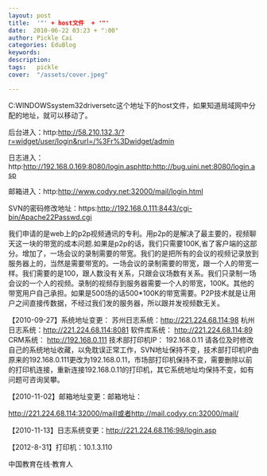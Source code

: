 ```yaml
---
layout: post  
title:  '"' + host文件  + '"'
date:  2010-06-22 03:23 + ":00" 
author: Pickle Cai  
categories: EduBlog  
keywords: 
description:   
tags:	pickle   
cover:  "/assets/cover.jpeg"  

---  
```

    
C:WINDOWSsystem32driversetc这个地址下的host文件，如果知道局域网中分配的地址，就可以移动了。

后台进入：http:http://58.210.132.3/?r=widget/user/login&rurl=/%3Fr%3Dwidget/admin

日志进入：http:http://192.168.0.169:8080/login.asphttp:http://bug.uini.net:8080/login.asp

邮箱进入：http:http://www.codyy.net:32000/mail/login.html

SVN的密码修改地址：https:http://192.168.0.111:8443/cgi-bin/Apache22Passwd.cgi

我们申请的是web上的p2p视频通讯的专利。用p2p的是解决了最主要的，视频聊天这一块的带宽的成本问题.如果是p2p的话，我们只需要100K,省了客户端的这部分。增加了，一场会议的录制需要的带宽。我们的是把所有的会议的视频记录放到服务器上的，当然是需要带宽的。一场会议的录制需要的带宽，跟一个人的带宽一样。我们需要的是100，跟人数没有关系，只跟会议场数有关系。我们只录制一场会议的一个人的视频。录制的视频存到服务器需要一个人的带宽，100K。其他的带宽用户自己承担。如果是500场的话500*100K的带宽需要。P2P技术就是让用户之间直接传数据，不经过我们发的服务器，所以跟并发视频数无关。

【2010-09-27】系统地址变更： 苏州日志系统：http://221.224.68.114:98 杭州日志系统：http://221.224.68.114:8081 软件库系统： http://221.224.68.114:89 CRM系统： http://192.168.0.111 技术部打印机IP： 192.168.0.11 请各位及时修改自己的系统地址收藏，以免耽误正常工作，SVN地址保持不变，技术部打印机IP由原来的192.168.0.111更改为192.168.0.11，市场部打印机保持不变，需要删除以前的打印机连接，重新连接192.168.0.11的打印机，其它系统地址均保持不变，如有问题可咨询吴攀。

【2010-11-02】邮箱地址变更：邮箱地址：

http://221.224.68.114:32000/maill或者http://mail.codyy.cn:32000/mail/



【2010-11-13】日志系统变更：http://221.224.68.116:98/login.asp



【2012-8-31】打印机：10.1.3.110										

		    
 中国教育在线·教育人

